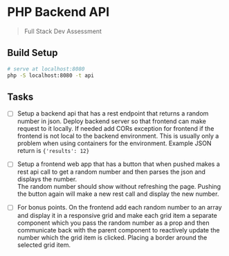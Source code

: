  # PHP Backend API

> Full Stack Dev Assessment

## Build Setup

``` bash
# serve at localhost:8080
php -S localhost:8080 -t api
```
## Tasks

- [ ] Setup a backend api that has a rest endpoint that returns a random number in json. 
    Deploy backend server so that frontend can make request to it locally. If needed add CORs exception for frontend if the frontend is not local to the backend environment. This is usually only a problem when using containers for the environment.
    Example JSON return is ``` {'results': 12} ```

- [ ] Setup a frontend web app that has a button that when pushed makes a rest api call to get a random number and then parses the json and displays the number.  
    The random number should show without refreshing the page. Pushing the button again will make a new rest call and display the new number.

- [ ] For bonus points. On the frontend add each random number to an array and display it in a responsive grid and make each grid item a separate component which you pass the random number as a prop and then communicate back with the parent component to reactively update the number which the grid item is clicked.  Placing a border around the selected grid item.
